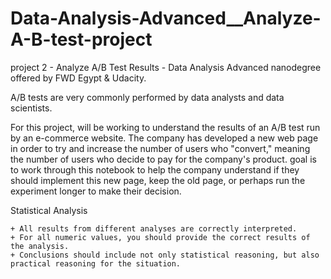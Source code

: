 # Data-Analysis-Advanced__Analyze-A-B-test-project
project 2 - Analyze A/B Test Results - Data Analysis Advanced nanodegree offered by FWD Egypt &amp; Udacity.

A/B tests are very commonly performed by data analysts and data scientists.

For this project, will be working to understand the results of an A/B test run by an e-commerce website. The company has developed a new web page in order to try and increase the number of users who "convert," meaning the number of users who decide to pay for the company's product. goal is to work through this notebook to help the company understand if they should implement this new page, keep the old page, or perhaps run the experiment longer to make their decision.

Statistical Analysis

    + All results from different analyses are correctly interpreted.
    + For all numeric values, you should provide the correct results of the analysis.
    + Conclusions should include not only statistical reasoning, but also practical reasoning for the situation.
